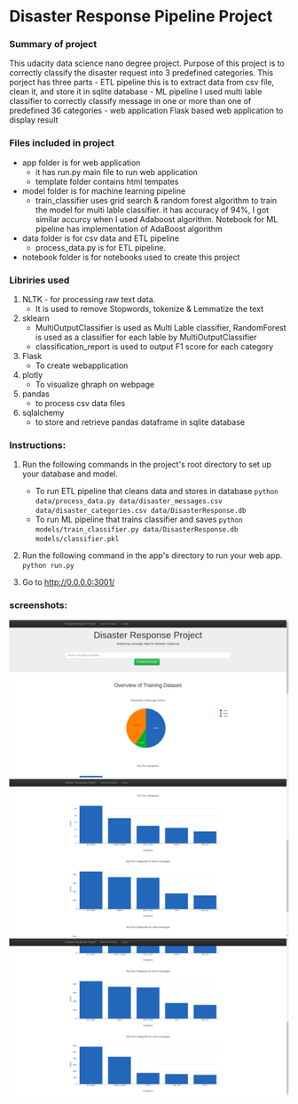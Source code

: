 # Disaster Response Pipeline Project

### Summary of project
This udacity data science nano degree project. Purpose of this project is to correctly classify the disaster request into 3 predefined categories.
This porject has three parts
	- ETL pipeline  this is to extract data from csv file, clean it, and store it in sqlite database
    - ML pipeline  I used multi lable classifier to correctly classify message in one or more than one of predefined 36 categories 
    - web application Flask based web application to display result

### Files included in project

- app folder is for web application
	- it has run.py main file to run web application
    - template folder contains html tempates
- model folder is for machine learning pipeline
	- train_classifier uses grid search & random forest algorithm to train the model for multi lable classifier. it has accuracy of 94%, I got similar accurcy when I used Adaboost algorithm. Notebook for ML pipeline has implementation of AdaBoost algorithm 
- data folder is for csv data and ETL pipeline
	- process_data.py is for ETL pipeline. 
- notebook folder is for notebooks used to create this project
    
### Libriries used
1. NLTK - for processing raw text data.
	- It is used to remove Stopwords, tokenize & Lemmatize the text
2. sklearn 
	- MultiOutputClassifier is used as Multi Lable classifier, RandomForest is used as a classifier for each lable by MultiOutputClassifier
    - classification_report is used to output F1 score for each category
3. Flask 
	- To create webapplication
4. plotly
	- To visualize ghraph on webpage
5. pandas
	- to process csv data files
6. sqlalchemy
	- to store and retrieve pandas dataframe in sqlite database


### Instructions:
1. Run the following commands in the project's root directory to set up your database and model.

    - To run ETL pipeline that cleans data and stores in database
        `python data/process_data.py data/disaster_messages.csv data/disaster_categories.csv data/DisasterResponse.db`
    - To run ML pipeline that trains classifier and saves
        `python models/train_classifier.py data/DisasterResponse.db models/classifier.pkl`

2. Run the following command in the app's directory to run your web app.
    `python run.py`

3. Go to http://0.0.0.0:3001/

### screenshots:
![Intro Pic](screenshots/one.png)
![Bar charts Pic](screenshots/two.png)
![Bar charts Pic](screenshots/three.png)

